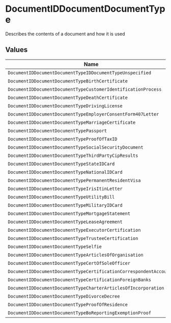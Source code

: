 # DocumentIDDocumentDocumentType

Describes the contents of a document and how it is used


## Values

| Name                                                               | Value                                                              |
| ------------------------------------------------------------------ | ------------------------------------------------------------------ |
| `DocumentIDDocumentDocumentTypeIDDocumentTypeUnspecified`          | ID_DOCUMENT_TYPE_UNSPECIFIED                                       |
| `DocumentIDDocumentDocumentTypeBirthCertificate`                   | BIRTH_CERTIFICATE                                                  |
| `DocumentIDDocumentDocumentTypeCustomerIdentificationProcess`      | CUSTOMER_IDENTIFICATION_PROCESS                                    |
| `DocumentIDDocumentDocumentTypeDeathCertificate`                   | DEATH_CERTIFICATE                                                  |
| `DocumentIDDocumentDocumentTypeDrivingLicense`                     | DRIVING_LICENSE                                                    |
| `DocumentIDDocumentDocumentTypeEmployerConsentForm407Letter`       | EMPLOYER_CONSENT_FORM_407_LETTER                                   |
| `DocumentIDDocumentDocumentTypeMarriageCertificate`                | MARRIAGE_CERTIFICATE                                               |
| `DocumentIDDocumentDocumentTypePassport`                           | PASSPORT                                                           |
| `DocumentIDDocumentDocumentTypeProofOfTaxID`                       | PROOF_OF_TAX_ID                                                    |
| `DocumentIDDocumentDocumentTypeSocialSecurityDocument`             | SOCIAL_SECURITY_DOCUMENT                                           |
| `DocumentIDDocumentDocumentTypeThirdPartyCipResults`               | THIRD_PARTY_CIP_RESULTS                                            |
| `DocumentIDDocumentDocumentTypeStateIDCard`                        | STATE_ID_CARD                                                      |
| `DocumentIDDocumentDocumentTypeNationalIDCard`                     | NATIONAL_ID_CARD                                                   |
| `DocumentIDDocumentDocumentTypePermanentResidentVisa`              | PERMANENT_RESIDENT_VISA                                            |
| `DocumentIDDocumentDocumentTypeIrisItinLetter`                     | IRIS_ITIN_LETTER                                                   |
| `DocumentIDDocumentDocumentTypeUtilityBill`                        | UTILITY_BILL                                                       |
| `DocumentIDDocumentDocumentTypeMilitaryIDCard`                     | MILITARY_ID_CARD                                                   |
| `DocumentIDDocumentDocumentTypeMortgageStatement`                  | MORTGAGE_STATEMENT                                                 |
| `DocumentIDDocumentDocumentTypeLeaseAgreement`                     | LEASE_AGREEMENT                                                    |
| `DocumentIDDocumentDocumentTypeExecutorCertification`              | EXECUTOR_CERTIFICATION                                             |
| `DocumentIDDocumentDocumentTypeTrusteeCertification`               | TRUSTEE_CERTIFICATION                                              |
| `DocumentIDDocumentDocumentTypeSelfie`                             | SELFIE                                                             |
| `DocumentIDDocumentDocumentTypeArticlesOfOrganisation`             | ARTICLES_OF_ORGANISATION                                           |
| `DocumentIDDocumentDocumentTypeCertOfSoleOfficer`                  | CERT_OF_SOLE_OFFICER                                               |
| `DocumentIDDocumentDocumentTypeCertificationCorrespondentAccounts` | CERTIFICATION_CORRESPONDENT_ACCOUNTS                               |
| `DocumentIDDocumentDocumentTypeCertificationForeignBanks`          | CERTIFICATION_FOREIGN_BANKS                                        |
| `DocumentIDDocumentDocumentTypeCharterArticlesOfIncorporation`     | CHARTER_ARTICLES_OF_INCORPORATION                                  |
| `DocumentIDDocumentDocumentTypeDivorceDecree`                      | DIVORCE_DECREE                                                     |
| `DocumentIDDocumentDocumentTypeProofOfResidence`                   | PROOF_OF_RESIDENCE                                                 |
| `DocumentIDDocumentDocumentTypeBoReportingExemptionProof`          | BO_REPORTING_EXEMPTION_PROOF                                       |